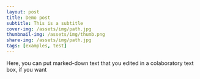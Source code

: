 ```yaml
---
layout: post
title: Demo post
subtitle: This is a subtitle
cover-img: /assets/img/path.jpg
thumbnail-img: /assets/img/thumb.png
share-img: /assets/img/path.jpg
tags: [examples, test]
---
```


Here, you can put marked-down text that you edited in a colaboratory text box, if you want
